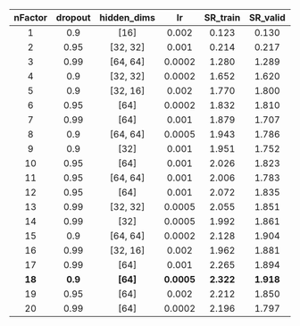| nFactor | dropout | hidden_dims | lr | SR_train | SR_valid | SR_test |
|:-------:|:-------:|:-----------:|:--:|:--------:|:--------:|:-------:|
| 1 | 0.9 | [16] | 0.002 | 0.123 | 0.130 | 0.211 |
| 2 | 0.95 | [32, 32] | 0.001 | 0.214 | 0.217 | 0.305 |
| 3 | 0.99 | [64, 64] | 0.0002 | 1.280 | 1.289 | 0.577 |
| 4 | 0.9 | [32, 32] | 0.0002 | 1.652 | 1.620 | 0.690 |
| 5 | 0.9 | [32, 16] | 0.002 | 1.770 | 1.800 | 0.685 |
| 6 | 0.95 | [64] | 0.0002 | 1.832 | 1.810 | 0.821 |
| 7 | 0.99 | [64] | 0.001 | 1.879 | 1.707 | 0.814 |
| 8 | 0.9 | [64, 64] | 0.0005 | 1.943 | 1.786 | 0.909 |
| 9 | 0.9 | [32] | 0.001 | 1.951 | 1.752 | 0.861 |
| 10 | 0.95 | [64] | 0.001 | 2.026 | 1.823 | 0.929 |
| 11 | 0.95 | [64, 64] | 0.001 | 2.006 | 1.783 | 0.893 |
| 12 | 0.95 | [64] | 0.001 | 2.072 | 1.835 | 0.945 |
| 13 | 0.99 | [32, 32] | 0.0005 | 2.055 | 1.851 | 0.799 |
| 14 | 0.99 | [32] | 0.0005 | 1.992 | 1.861 | 0.958 |
| 15 | 0.9 | [64, 64] | 0.0002 | 2.128 | 1.904 | 0.942 |
| 16 | 0.99 | [32, 16] | 0.002 | 1.962 | 1.881 | 0.944 |
| 17 | 0.99 | [64] | 0.001 | 2.265 | 1.894 | 0.876 |
| **18** | **0.9** | **[64]** | **0.0005** | **2.322** | **1.918** | **0.875** |
| 19 | 0.95 | [64] | 0.002 | 2.212 | 1.850 | 0.853 |
| 20 | 0.99 | [64] | 0.0002 | 2.196 | 1.797 | 0.892 |